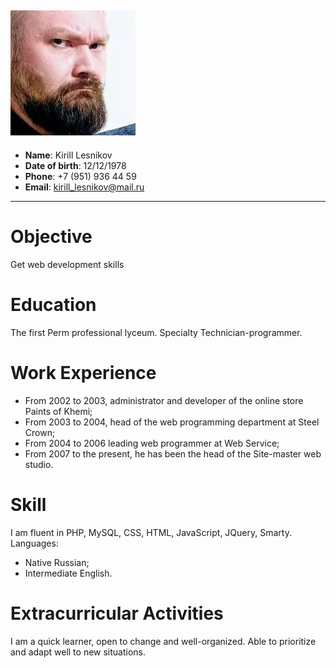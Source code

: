 ![photo](photo.jpg "My photo")
---
* **Name**: Kirill Lesnikov
* **Date of birth**: 12/12/1978
* **Phone**: +7 (951) 936 44 59
* **Email**: kirill_lesnikov@mail.ru
---
# Objective
Get web development skills
# Education
The first Perm professional lyceum. Specialty Technician-programmer.
# Work Experience
* From 2002 to 2003, administrator and developer of the online store Paints of Khemi;
* From 2003 to 2004, head of the web programming department at Steel Crown;
* From 2004 to 2006 leading web programmer at Web Service;
* From 2007 to the present, he has been the head of the Site-master web studio.
# Skill
I am fluent in PHP, MySQL, CSS, HTML, JavaScript, JQuery, Smarty.
Languages:
* Native Russian;
* Intermediate English.
# Extracurricular Activities
I am а quick learner, open to change and well-organized. Able to prioritize and adapt well to new situations.
